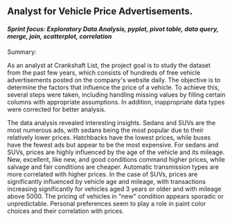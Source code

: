 ## Analyst for Vehicle Price Advertisements.
#### <i>Sprint focus: Exploratory Data Analysis, pyplot, pivot table, data query, merge, join, scatterplot, correlation</i>

Summary: 

As an analyst at Crankshaft List, the project goal is to study the dataset from the past few years, which consists of hundreds of free vehicle advertisements posted on the company's website daily. The objective is to determine the factors that influence the price of a vehicle.
To achieve this, several steps were taken, including handling missing values by filling certain columns with appropriate assumptions. In addition, inappropriate data types were corrected for better analysis.

The data analysis revealed interesting insights. Sedans and SUVs are the most numerous ads, with sedans being the most popular due to their relatively lower prices. Hatchbacks have the lowest prices, while buses have the fewest ads but appear to be the most expensive.
For sedans and SUVs, prices are highly influenced by the age of the vehicle and its mileage. New, excellent, like new, and good conditions command higher prices, while salvage and fair conditions are cheaper. Automatic transmission types are more correlated with higher prices.
In the case of SUVs, prices are significantly influenced by vehicle age and mileage, with transactions increasing significantly for vehicles aged 3 years or older and with mileage above 5000. The pricing of vehicles in "new" condition appears sporadic or unpredictable. Personal preferences seem to play a role in paint color choices and their correlation with prices.

